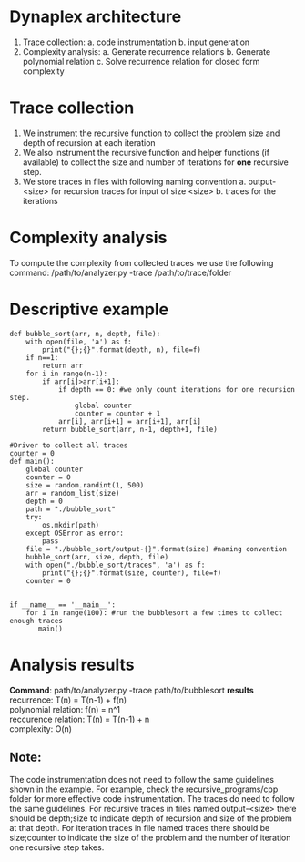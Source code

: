 # Dynaplex architecture
1. Trace collection:
a. code instrumentation
b. input generation
2. Complexity analysis:
a. Generate recurrence relations
b. Generate polynomial relation
c. Solve recurrence relation for closed form complexity

# Trace collection
1. We instrument the recursive function to collect the problem size and depth of recursion at each iteration
2. We also instrument the recursive function and helper functions (if available) to collect the size and number of iterations for **one** recursive step. 
3. We store traces in files with following naming convention
a. output-\<size\> for recursion traces for input of size \<size\>
b. traces for the iterations 

# Complexity analysis
To compute the complexity from collected traces we use the following command:
/path/to/analyzer.py -trace /path/to/trace/folder 

# Descriptive example

    def bubble_sort(arr, n, depth, file):
        with open(file, 'a') as f:
            print("{};{}".format(depth, n), file=f)
        if n==1:
            return arr
        for i in range(n-1):
            if arr[i]>arr[i+1]:
                if depth == 0: #we only count iterations for one recursion step.
                    global counter
                    counter = counter + 1
                arr[i], arr[i+1] = arr[i+1], arr[i]
            return bubble_sort(arr, n-1, depth+1, file) 
    
    #Driver to collect all traces
    counter = 0
    def main():
        global counter
        counter = 0
        size = random.randint(1, 500)
        arr = random_list(size)
        depth = 0
        path = "./bubble_sort"
        try:
            os.mkdir(path)
        except OSError as error:
            pass
        file = "./bubble_sort/output-{}".format(size) #naming convention 
        bubble_sort(arr, size, depth, file)
        with open("./bubble_sort/traces", 'a') as f:
            print("{};{}".format(size, counter), file=f)
        counter = 0
        
    
    if __name__ == '__main__':
        for i in range(100): #run the bubblesort a few times to collect enough traces
           main()

# Analysis results 
**Command**: path/to/analyzer.py -trace path/to/bubblesort
**results**
recurrence: T(n) = T(n-1) + f(n) <br>
polynomial relation: f(n) = n^1 <br>
reccurence relation: T(n) = T(n-1) + n <br>
complexity: O(n)
## Note: 
The code instrumentation does not need to follow the same guidelines shown in the example. For example, check the recursive_programs/cpp folder for more effective code instrumentation. The traces do need to follow the same guidelines. For recursive traces in files named output-\<size\> there should be depth;size to indicate depth of recursion and size of the problem at that depth. For iteration traces in file named traces there should be size;counter to indicate the size of the problem and the number of iteration one recursive step takes. 

